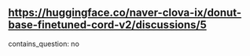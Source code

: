 ## https://huggingface.co/naver-clova-ix/donut-base-finetuned-cord-v2/discussions/5

contains_question: no